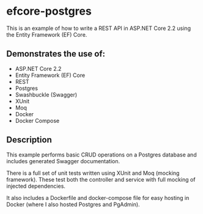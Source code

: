 # efcore-postgres

This is an example of how to write a REST API in ASP.NET Core 2.2 using the Entity Framework (EF) Core.

## Demonstrates the use of:

- ASP.NET Core 2.2
- Entity Framework (EF) Core
- REST
- Postgres
- Swashbuckle (Swagger)
- XUnit
- Moq
- Docker
- Docker Compose

## Description

This example performs basic CRUD operations on a Postgres database and includes generated Swagger documentation.

There is a full set of unit tests written using XUnit and Moq (mocking framework).
These test both the controller and service with full mocking of injected dependencies.

It also includes a Dockerfile and docker-compose file for easy hosting in Docker (where I also hosted Postgres and PgAdmin).
